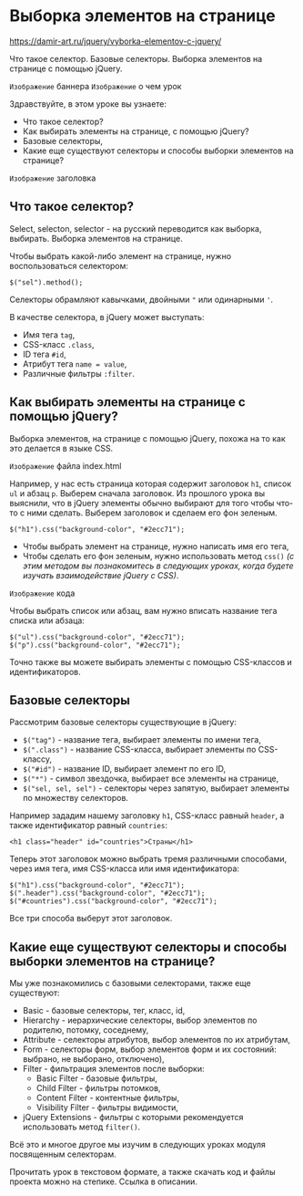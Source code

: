 # Выборка элементов на странице
https://damir-art.ru/jquery/vyborka-elementov-c-jquery/

Что такое селектор. Базовые селекторы. Выборка элементов на странице с помощью jQuery.

`Изображение` баннера
`Изображение` о чем урок

Здравствуйте, в этом уроке вы узнаете:
- Что такое селектор?
- Как выбирать элементы на странице, с помощью jQuery?
- Базовые селекторы,
- Какие еще существуют селекторы и способы выборки элементов на странице?

`Изображение` заголовка
## Что такое селектор?
Select, selecton, selector - на русский переводится как выборка, выбирать. Выборка элементов на странице.

Чтобы выбрать какой-либо элемент на странице, нужно воспользоваться селектором:

    $("sel").method();

Селекторы обрамляют кавычками, двойными `"` или одинарными `'`.

В качестве селектора, в jQuery может выступать:
- Имя тега `tag`,
- CSS-класс `.class`,
- ID тега `#id`,
- Атрибут тега `name = value`,
- Различные фильтры `:filter`.

## Как выбирать элементы на странице с помощью jQuery?
Выборка элементов, на странице с помощью jQuery, похожа на то как это делается в языке CSS.

`Изображение` файла index.html

Например, у нас есть страница которая содержит заголовок `h1`, список `ul` и абзац `p`. Выберем сначала заголовок. Из прошлого урока вы выяснили, что в jQuery элементы обычно выбирают для того чтобы что-то с ними сделать. Выберем заголовок и сделаем его фон зеленым.

    $("h1").css("background-color", "#2ecc71");

- Чтобы выбрать элемент на странице, нужно написать имя его тега,
- Чтобы сделать его фон зеленым, нужно использовать метод `css()` *(с этим методом вы познакомитесь в следующих уроках, когда будете изучать взаимодействие jQuery с CSS)*.

`Изображение` кода

Чтобы выбрать список или абзац, вам нужно вписать название тега списка или абзаца:

    $("ul").css("background-color", "#2ecc71");
    $("p").css("background-color", "#2ecc71");

Точно также вы можете выбирать элементы с помощью CSS-классов и идентификаторов.

## Базовые селекторы
Рассмотрим базовые селекторы существующие в jQuery:
- `$("tag")` - название тега, выбирает элементы по имени тега,
- `$(".class")` - название CSS-класса, выбирает элементы по CSS-классу,
- `$("#id")` - название ID, выбирает элемент по его ID,
- `$("*")` - символ звездочка, выбирает все элементы на странице,
- `$("sel, sel, sel")` - селекторы через запятую, выбирает элементы по множеству селекторов.

Например зададим нашему заголовку `h1`, CSS-класс равный `header`, а также идентификатор равный `countries`:

    <h1 class="header" id="countries">Страны</h1>

Теперь этот заголовок можно выбрать тремя различными способами, через имя тега, имя CSS-класса или имя идентификатора:

    $("h1").css("background-color", "#2ecc71");
    $(".header").css("background-color", "#2ecc71");
    $("#countries").css("background-color", "#2ecc71");

Все три способа выберут этот заголовок.

## Какие еще существуют селекторы и способы выборки элементов на странице?
Мы уже познакомились с базовыми селекторами, также еще существуют:

- Basic - базовые селекторы, тег, класс, id,
- Hierarchy - иерархические селекторы, выбор элементов по родителю, потомку, соседнему,
- Attribute - селекторы атрибутов, выбор элементов по их атрибутам,
- Form - селекторы форм, выбор элементов форм и их состояний: выбрано, не выборано, отключено),
- Filter - фильтрация элементов после выборки:
  - Basic Filter - базовые фильтры,
  - Child Filter - фильтры потомков,
  - Content Filter - контентные фильтры,
  - Visibility Filter - фильтры видимости,
- jQuery Extensions - фильтры с которыми рекомендуется использовать метод `filter()`.

Всё это и многое другое мы изучим в следующих уроках модуля посвященным селекторам.

Прочитать урок в текстовом формате, а также скачать код и файлы проекта можно на степике. Ссылка в описании.
